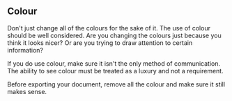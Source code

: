 ## Colour
Don't just change all of the colours for the sake of it. The use of colour should be well considered. Are you changing the colours just because you think it looks nicer? Or are you trying to draw attention to certain information?

If you do use colour, make sure it isn't the only method of communication. The ability to see colour must be treated as a luxury and not a requirement. 

Before exporting your document, remove all the colour and make sure it still makes sense.
